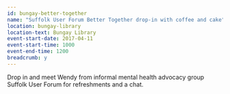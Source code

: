 ```yaml
---
id: bungay-better-together
name: "Suffolk User Forum Better Together drop-in with coffee and cake"
location: bungay-library
location-text: Bungay Library
event-start-date: 2017-04-11
event-start-time: 1000
event-end-time: 1200
breadcrumb: y
---
```


Drop in and meet Wendy from informal mental health advocacy group Suffolk User Forum for refreshments and a chat.
